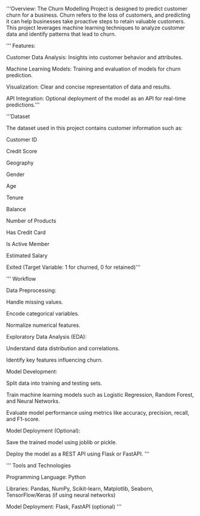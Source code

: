 '''Overview:
The Churn Modelling Project is designed to predict customer churn for a business. Churn refers to the loss of customers, and predicting it can help businesses take proactive steps to retain valuable customers. This project leverages machine learning techniques to analyze customer data and identify patterns that lead to churn.

'''
Features:

Customer Data Analysis: Insights into customer behavior and attributes.

Machine Learning Models: Training and evaluation of models for churn prediction.

Visualization: Clear and concise representation of data and results.

API Integration: Optional deployment of the model as an API for real-time predictions.'''

'''Dataset

The dataset used in this project contains customer information such as:

Customer ID

Credit Score

Geography

Gender

Age

Tenure

Balance

Number of Products

Has Credit Card

Is Active Member

Estimated Salary

Exited (Target Variable: 1 for churned, 0 for retained)'''

'''
Workflow

Data Preprocessing:

Handle missing values.

Encode categorical variables.

Normalize numerical features.

Exploratory Data Analysis (EDA):

Understand data distribution and correlations.

Identify key features influencing churn.

Model Development:

Split data into training and testing sets.

Train machine learning models such as Logistic Regression, Random Forest, and Neural Networks.

Evaluate model performance using metrics like accuracy, precision, recall, and F1-score.

Model Deployment (Optional):

Save the trained model using joblib or pickle.

Deploy the model as a REST API using Flask or FastAPI.
'''

'''
Tools and Technologies

Programming Language: Python

Libraries: Pandas, NumPy, Scikit-learn, Matplotlib, Seaborn, TensorFlow/Keras (if using neural networks)

Model Deployment: Flask, FastAPI (optional)
'''